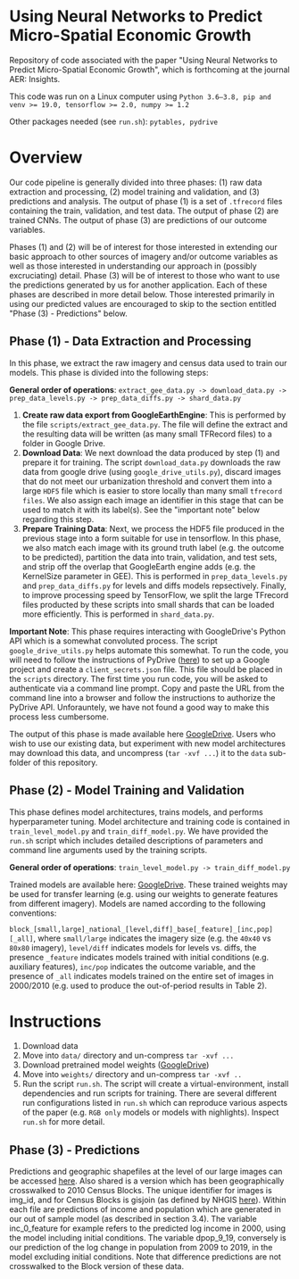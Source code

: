 # Using Neural Networks to Predict Micro-Spatial Economic Growth
Repository of code associated with the paper "Using Neural Networks to Predict Micro-Spatial Economic Growth", which is forthcoming at the journal AER: Insights.

This code was run on a Linux computer using `Python 3.6–3.8, pip and venv >= 19.0, tensorflow >= 2.0, numpy >= 1.2`

Other packages needed (see `run.sh`): `pytables, pydrive`

# Overview

Our code pipeline is generally divided into three phases: (1) raw data extraction and processing, (2) model training and validation, and (3) predictions and analysis. The output of phase (1) is a set of `.tfrecord` files containing the train, validation, and test data. The output of phase (2) are trained CNNs. The output of phase (3) are predictions of our outcome variables.

Phases (1) and (2) will be of interest for those interested in extending our basic approach to other sources of imagery and/or outcome variables as well as those interested in understanding our approach in (possibly excruciating) detail. Phase (3) will be of interest to those who want to use the predictions generated by us for another application. Each of these phases are described in more detail below. Those interested primarily in using our predicted values are encouraged to skip to the section entitled "Phase (3) - Predictions" below.

## Phase (1) - Data Extraction and Processing

In this phase, we extract the raw imagery and census data used to train our models. This phase is divided into the following steps:

**General order of operations**: `extract_gee_data.py -> download_data.py -> prep_data_levels.py -> prep_data_diffs.py -> shard_data.py`

1. **Create raw data export from GoogleEarthEngine**: This is performed by the file `scripts/extract_gee_data.py`. The file will define the extract and the resulting data will be written (as many small TFRecord files) to a folder in Google Drive.
2. **Download Data**: We next download the data produced by step (1) and prepare it for training. The script `download_data.py` downloads the raw data from google drive (using `google_drive_utils.py`), discard images that do not meet our urbanization threshold and convert them into a large `HDF5` file which is easier to store locally than many small `tfrecord files`. We also assign each image an identifier in this stage that can be used to match it with its label(s). See the "important note" below regarding this step.
3. **Prepare Training Data**: Next, we process the HDF5 file produced in the previous stage into a form suitable for use in tensorflow. In this phase, we also match each image with its ground truth label (e.g. the outcome to be predicted), partition the data into train, validation, and test sets, and strip off the overlap that GoogleEarth engine adds (e.g. the KernelSize parameter in GEE). This is performed in `prep_data_levels.py` and `prep_data_diffs.py` for levels and diffs models repsectively. Finally, to improve processing speed by TensorFlow, we split the large TFrecord files producted by these scripts into small shards that can be loaded more efficiently. This is performed in `shard_data.py`.

**Important Note**: This phase requires interacting with GoogleDrive's Python API which is a somewhat convoluted process. The script `google_drive_utils.py` helps automate this somewhat. To run the code, you will need to follow the instructions of PyDrive ([here](https://pythonhosted.org/PyDrive/quickstart.html#authentication)) to set up a Google project and create a `client_secrets.json` file. This file should be placed in the `scripts` directory. The first time you run code, you will be asked to authenticate via a command line prompt. Copy and paste the URL from the command line into a browser and follow the instructions to authorize the PyDrive API. Unforauntely, we have not found a good way to make this process less cumbersome.

The output of this phase is made available here [GoogleDrive](https://drive.google.com/drive/folders/1MnyQddPAzGWjZrHXlErNDfbJv9dMhr_I?usp=sharing). Users who wish to use our existing data, but experiment with new model architectures may download this data, and uncompress (`tar -xvf ...`) it to the `data` sub-folder of this repository.

## Phase (2) - Model Training and Validation

This phase defines model architectures, trains models, and performs hyperparameter tuning. Model architecture and training code is contained in `train_level_model.py` and `train_diff_model.py`. We have provided the `run.sh` script which includes detailed descriptions of parameters and command line arguments used by the training scripts.

**General order of operations**: `train_level_model.py -> train_diff_model.py`

Trained models are available here: [GoogleDrive](https://drive.google.com/drive/folders/1n8znM2_A3Q6RLhVRxgU1HBW8FG_g6ndY?usp=sharing). These trained weights may be used for transfer learning (e.g. using our weights to generate features from different imagery). Models are named according to the following conventions:

`block_[small,large]_national_[level,diff]_base[_feature]_[inc,pop][_all]`, where `small/large` indicates the imagery size (e.g. the `40x40` vs `80x80` imagery), `level/diff` indicates models for levels vs. diffs, the presence `_feature` indicates models trained with initial conditions (e.g. auxiliary features), `inc/pop` indicates the outcome variable, and the presence of `_all` indicates models trained on the entire set of images in 2000/2010 (e.g. used to produce the out-of-period results in Table 2).

# Instructions
1. Download data 
2. Move into `data/` directory and un-compress `tar -xvf ...`
3. Download pretrained model weights ([GoogleDrive](https://drive.google.com/drive/folders/1n8znM2_A3Q6RLhVRxgU1HBW8FG_g6ndY?usp=sharing))
4. Move into `weights/` directory and un-compress `tar -xvf ..`
5. Run the script `run.sh`. The script will create a virtual-environment, install dependencies and run scripts for training. There are several different run configurations listed in `run.sh` which can reproduce various aspects of the paper (e.g. `RGB only` models or models with nighlights). Inspect `run.sh` for more detail.

## Phase (3) - Predictions

Predictions and geographic shapefiles at the level of our large images can be accessed [here](https://drive.google.com/drive/folders/1JZ_AnYVqfM1AxX5Gzfin0Lw0s_20ilB9?usp=sharing). Also shared is a version which has been geographically crosswalked to 2010 Census Blocks. The unique identifier for images is img_id, and for Census Blocks is gisjoin (as defined by NHGIS [here](https://www.nhgis.org/geographic-crosswalks)). Within each file are predictions of income and population which are generated in our out of sample model (as described in section 3.4). The variable inc_0_feature for example refers to the predicted log income in 2000, using the model including initial conditions. The variable dpop_9_19, conversely is our prediction of the log change in population from 2009 to 2019, in the model excluding initial conditions. Note that difference predictions are not crosswalked to the Block version of these data.
